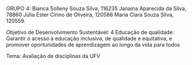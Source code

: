 GRUPO 4:
Bianca Solleny Souza Silva, 116235 
Janaína Aparecida da Silva, 78860 
Júlia Ester Cirino de Oliveira, 120586
Maria Clara Souza Silva, 120559.

Objetivo de Desenvolvimento Sustentável:
4 Educação de qualidade: Garantir o acesso à educação inclusiva, de qualidade e equitativa, e promover oportunidades de aprendizagem ao longo da vida para todos

Tema: Avaliação de disciplinas da UFV
